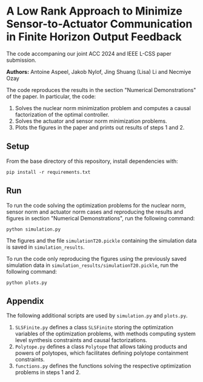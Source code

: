 # A Low Rank Approach to Minimize Sensor-to-Actuator Communication in Finite Horizon Output Feedback

The code accompaning our joint ACC 2024 and IEEE L-CSS paper submission.

**Authors:** Antoine Aspeel, Jakob Nylof, Jing Shuang (Lisa) Li and Necmiye Ozay

The code reproduces the results in the section "Numerical Demonstrations" of the paper. In particular, the code:
1. Solves the nuclear norm minimization problem and computes a causal factorization of the optimal controller.
2. Solves the actuator and sensor norm minimization problems.
3. Plots the figures in the paper and prints out results of steps 1 and 2.

## Setup
From the base directory of this repository, install dependencies with:
~~~~
pip install -r requirements.txt
~~~~

## Run
To run the code solving the optimization problems for the nuclear norm, sensor norm and actuator norm cases and reproducing the results and figures in section "Numerical Demonstrations", run the following command:
~~~~
python simulation.py
~~~~

The figures and the file `simulationT20.pickle` containing the simulation data is saved in `simulation_results`.

To run the code only reproducing the figures using the previously saved simulation data in `simulation_results/simulationT20.pickle`, run the following command:
~~~~
python plots.py
~~~~

## Appendix

The following additional scripts are used by `simulation.py` and `plots.py`.
1. `SLSFinite.py` defines a class `SLSFinite` storing the optimization variables of the optimization problems, with methods computing system level synthesis constraints and causal factorizations.
2. `Polytope.py` defines a class `Polytope` that allows taking products and powers of polytopes, which facilitates defining polytope containment constraints.
3. `functions.py` defines the functions solving the respective optimization problems in steps 1 and 2.


